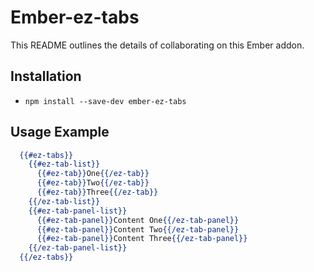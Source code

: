 # Ember-ez-tabs

This README outlines the details of collaborating on this Ember addon.

## Installation

* `npm install --save-dev ember-ez-tabs`

## Usage Example

```handlebars
  {{#ez-tabs}}
    {{#ez-tab-list}}
      {{#ez-tab}}One{{/ez-tab}}
      {{#ez-tab}}Two{{/ez-tab}}
      {{#ez-tab}}Three{{/ez-tab}}
    {{/ez-tab-list}}
    {{#ez-tab-panel-list}}
      {{#ez-tab-panel}}Content One{{/ez-tab-panel}}
      {{#ez-tab-panel}}Content Two{{/ez-tab-panel}}
      {{#ez-tab-panel}}Content Three{{/ez-tab-panel}}
    {{/ez-tab-panel-list}}
  {{/ez-tabs}}
```
